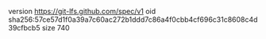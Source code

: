 version https://git-lfs.github.com/spec/v1
oid sha256:57ce57d1f0a39a7c60ac272b1ddd7c86a4f0cbb4cf696c31c8608c4d39cfbcb5
size 740
